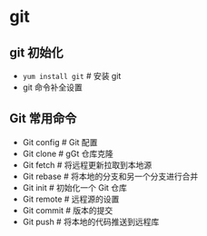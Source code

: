 # git

## git 初始化

* `yum install git` # 安装 git
* git 命令补全设置

## Git 常用命令

* Git config # Git 配置
* Git clone # gGt 仓库克隆
* Git fetch # 将远程更新拉取到本地源
* Git rebase # 将本地的分支和另一个分支进行合并
* Git init # 初始化一个 Git 仓库
* Git remote # 远程源的设置
* Git commit # 版本的提交
* Git push # 将本地的代码推送到远程库
